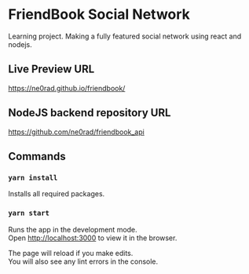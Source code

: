 # FriendBook Social Network

Learning project. Making a fully featured social network using react and nodejs.

## Live Preview URL

https://ne0rad.github.io/friendbook/

## NodeJS backend repository URL

https://github.com/ne0rad/friendbook_api

## Commands

### `yarn install`

Installs all required packages.

### `yarn start`

Runs the app in the development mode.\
Open [http://localhost:3000](http://localhost:3000) to view it in the browser.

The page will reload if you make edits.\
You will also see any lint errors in the console.
